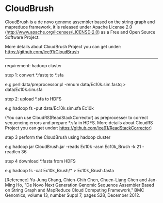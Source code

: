CloudBrush
==========================================

CloudBrush is a de novo genome assembler based on the string graph and mapreduce framework, 
it is released under Apache License 2.0 (http://www.apache.org/licenses/LICENSE-2.0) 
as a Free and Open Source Software Project.

More details about CloudBrush Project you can get under: https://github.com/ice91/CloudBrush

--------
requirement: hadoop cluster

step 1: convert *.fastq to *.sfa

e.g perl data/preprocessor.pl -renum data/Ec10k.sim.fastq > data/Ec10k.sim.sfa

step 2: upload *.sfa to HDFS

e.g hadoop fs -put data/Ec10k.sim.sfa Ec10k

(You can use CloudRS(ReadStackCorrector) as preprocesser to correct sequencing errors and prepare *.sfa in HDFS. 
More details about CloudRS Project you can get under: 
https://github.com/ice91/ReadStackCorrector) 

step 3 perform the CloudBrush using hadoop cluster

e.g hadoop jar CloudBrush.jar -reads Ec10k -asm Ec10k_Brush -k 21 -readlen 36

step 4 download *.fasta from HDFS

e.g hadoop fs -cat Ec10k_Brush/* > Ec10k_Brush.fasta

[Reference] Yu-Jung Chang, Chien-Chih Chen, Chuen-Liang Chen and Jan-Ming Ho, "De Novo Next Generation Genomic Sequence Assembler Based on String Graph and MapReduce Cloud Computing Framework," BMC Genomics, volume 13, number Suppl 7, pages S28, December 2012.